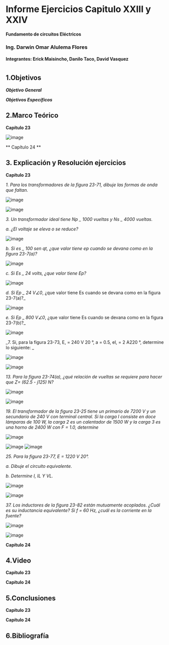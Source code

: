 
##

# Informe Ejercicios Capitulo XXIII y XXIV
#### Fundamento de circuitos Eléctricos 
### Ing. Darwin Omar Alulema Flores

#### Integrantes: Erick Maisincho, Danilo Taco, David Vasquez

#

## 1.Objetivos
***Objetivo General***



***Objetivos Específicos***


## 2.Marco Teórico

**Capítulo 23**

![image](https://user-images.githubusercontent.com/85728185/132716440-15a3ff1d-8479-48a9-b458-2561f47eb9bf.png)


** Capítulo 24 **


## 3. Explicación y Resolución ejercicios

**Capítulo 23**

_1. Para los transformadores de la figura 23-71, dibuje las formas de onda que faltan._

![image](https://user-images.githubusercontent.com/84418933/132708540-94788457-f65a-4f29-839b-37c98eb7ab1f.png)

![image](https://user-images.githubusercontent.com/84418933/132708592-eac0c928-73d8-4408-9da4-f649f5219c10.png)

_3. Un transformador ideal tiene Np _ 1000 vueltas y Ns _ 4000 vueltas._

_a. ¿El voltaje se eleva o se reduce?_

![image](https://user-images.githubusercontent.com/85728185/132719647-05daf3c5-7ac3-42dd-823b-cbb1fde39869.png)

_b. Si es _ 100 sen qt, ¿que valor tiene ep cuando se devana como en la figura 23-7(a)?_

![image](https://user-images.githubusercontent.com/85728185/132719715-3c7637dd-ad2a-409f-a19f-66b60b042b21.png)

_c. Si Es _ 24 volts, ¿que valor tiene Ep?_

![image](https://user-images.githubusercontent.com/85728185/132719760-7fd7ef1b-6ce6-4b9f-9aad-bb3fed7602a5.png)

_d. Si Ep _ 24 V∠0_, ¿que valor tiene Es cuando se devana como en la figura 23-7(a)?_

![image](https://user-images.githubusercontent.com/85728185/132719801-42d52275-3f80-4ad7-906c-d39377873a93.png)

_e. Si Ep _ 800 V∠0_, ¿que valor tiene Es cuando se devana como en la figura 23-7(b)?_

![image](https://user-images.githubusercontent.com/85728185/132719897-cb8b385d-e95c-4eae-9882-d7c80008cd29.png)

_7. Si, para la figura 23-73, E, = 240 V 20 °, a = 0.5, el, = 2 A220 °, determine lo siguiente: _

![image](https://user-images.githubusercontent.com/84418933/132708663-c8d59ca8-bc2b-4a3d-99ce-20ee3247d8d7.png)

![image](https://user-images.githubusercontent.com/84418933/132708711-46f9a95a-3e6f-4137-9252-5ac7079033ae.png)

_13. Para la figura 23-74(a), ¿qué relación de vueltas se requiere para hacer que Z= (62.5 - j125) N?_

![image](https://user-images.githubusercontent.com/84418933/132708764-6bcc212c-4883-426d-9a63-2a10ae1f261f.png)

![image](https://user-images.githubusercontent.com/84418933/132708793-bdce8015-ecbe-4223-8b35-468c67d71c1b.png)

_19. El transformador de la figura 23-25 tiene un primario de 7200 V y un secundario de 240 V con terminal central. Si la carga I consiste en doce lámparas de 100 W, la carga 2 es un calentador de 1500 W y la carga 3 es una horno de 2400 W con F = 1.0, determine_

![image](https://user-images.githubusercontent.com/84418933/132709012-34fb1115-fc69-49c6-b128-4c87c89a99f8.png)

![image](https://user-images.githubusercontent.com/84418933/132709127-73c0361c-f0c0-4ee0-91b6-1a190541fcf6.png)
![image](https://user-images.githubusercontent.com/84418933/132709244-6e7f4618-5a1f-48c1-b51c-3c4593ef799d.png)

_25. Para la figura 23-77, E = 1220 V 20°._

_a. Dibuje el circuito equivalente._ 

_b. Determine I, IL Y VL._

![image](https://user-images.githubusercontent.com/84418933/132709550-00152a30-675c-4402-8704-f3f8d6ec0846.png)

![image](https://user-images.githubusercontent.com/84418933/132709680-1782dd9f-c4e7-442c-a629-9d873274e441.png)

_37. Los inductores de la figura 23-82 están mutuamente acoplados. ¿Cuál es su inductancia equivalente? Si f = 60 Hz, ¿cuál es la corriente en la fuente?_

![image](https://user-images.githubusercontent.com/84418933/132709873-5350f42c-5a18-48b1-b21e-22c87b7207cd.png)

![image](https://user-images.githubusercontent.com/84418933/132709907-a9dbdbc8-ee6f-4985-b0e1-8e81607c2f20.png)


**Capítulo 24**


## 4.Video

**Capítulo 23**

**Capítulo 24**

## 5.Conclusiones

**Capítulo 23**

**Capítulo 24**

## 6.Bibliografía 
































